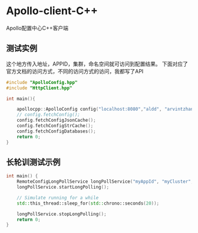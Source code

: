 # Apollo-client-C++
Apollo配置中心C++客户端
## 测试实例
这个地方传入地址，APPID，集群，命名空间就可访问到配置结果。
下面对应了官方文档的访问方式，不同的访问方式的访问，我都写了API

```cpp
#include "ApolloConfig.hpp"
#include "HttpClient.hpp"

int main(){

    apollocpp::ApolloConfig config("localhost:8080","aldd", "arvintzhang", "RJDLOG");
    // config.fetchConfig();
    config.fetchConfigJsonCache();
    config.fetchConfigStrCache();
    config.fetchConfigDatabases();
    return 0;
}
```
## 长轮训测试示例
```cpp
int main() {
    RemoteConfigLongPollService longPollService("myAppId", "myCluster", "myDataCenter", "mySecret");
    longPollService.startLongPolling();

    // Simulate running for a while
    std::this_thread::sleep_for(std::chrono::seconds(20));

    longPollService.stopLongPolling();
    return 0;
}
```